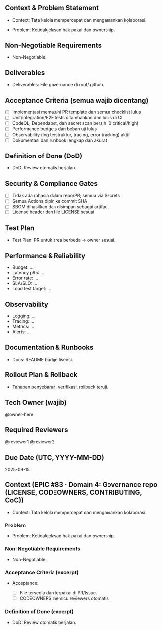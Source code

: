 <!-- AUTO:ENTERPRISE_TEMPLATE_V1 BEGIN -->
<!-- epic:#83 domain:4:Governance repo (LICENSE, CODEOWNERS, CONTRIBUTING, CoC) generated:2025-08-23T16:29:56.946Z -->
## Context & Problem Statement
- Context: Tata kelola mempercepat dan mengamankan kolaborasi.

- Problem: Ketidakjelasan hak pakai dan ownership.

## Non-Negotiable Requirements
- Non-Negotiable:

## Deliverables
- Deliverables: File governance di root/.github.

## Acceptance Criteria (semua wajib dicentang)
- [ ] Implementasi mematuhi PR template dan semua checklist lulus
- [ ] Unit/integration/E2E tests ditambahkan dan lulus di CI
- [ ] CodeQL, Dependabot, dan secret scan bersih (0 critical/high)
- [ ] Performance budgets dan beban uji lulus
- [ ] Observability (log terstruktur, tracing, error tracking) aktif
- [ ] Dokumentasi dan runbook lengkap dan akurat

## Definition of Done (DoD)
- DoD: Review otomatis berjalan.

## Security & Compliance Gates
- [ ] Tidak ada rahasia dalam repo/PR; semua via Secrets
- [ ] Semua Actions dipin ke commit SHA
- [ ] SBOM dihasilkan dan disimpan sebagai artifact
- [ ] License header dan file LICENSE sesuai

## Test Plan
- Test Plan: PR untuk area berbeda → owner sesuai.

## Performance & Reliability
- Budget: ...
- Latency p95: ...
- Error rate: ...
- SLA/SLO: ...
- Load test target: ...

## Observability
- Logging: ...
- Tracing: ...
- Metrics: ...
- Alerts: ...

## Documentation & Runbooks
- Docs: README badge lisensi.

## Rollout Plan & Rollback
- Tahapan penyebaran, verifikasi, rollback teruji.

## Tech Owner (wajib)
@owner-here

## Required Reviewers
@reviewer1 @reviewer2

## Due Date (UTC, YYYY-MM-DD)
2025-09-15
<!-- AUTO:ENTERPRISE_TEMPLATE_V1 END -->

<!-- AUTO:CONTEXT_V1 BEGIN -->
<!-- parent:#7 epic:#83 generated:2025-08-23T16:20:27.437Z -->
## Context (EPIC #83 · Domain 4: Governance repo (LICENSE, CODEOWNERS, CONTRIBUTING, CoC))

- Context: Tata kelola mempercepat dan mengamankan kolaborasi.

### Problem
- Problem: Ketidakjelasan hak pakai dan ownership.

### Non-Negotiable Requirements
- Non-Negotiable:

### Acceptance Criteria (excerpt)
- Acceptance:
  
  - [ ] File tersedia dan terpakai di PR/Issue.
  - [ ] CODEOWNERS memicu reviewers otomatis.

### Definition of Done (excerpt)
- DoD: Review otomatis berjalan.

<!-- AUTO:CONTEXT_V1 END -->
